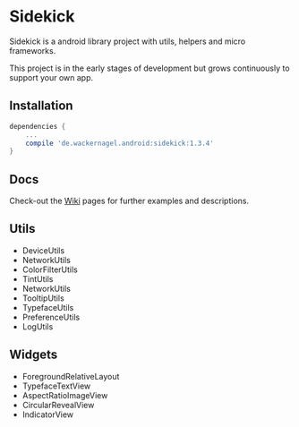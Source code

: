 # Sidekick

Sidekick is a android library project with utils, helpers and micro frameworks.

This project is in the early stages of development but grows continuously to support your own app.

## Installation

```gradle
dependencies {
    ...
    compile 'de.wackernagel.android:sidekick:1.3.4'
}
```

## Docs

Check-out the [Wiki](../../wiki) pages for further examples and descriptions.

## Utils

* DeviceUtils
* NetworkUtils
* ColorFilterUtils
* TintUtils
* NetworkUtils
* TooltipUtils
* TypefaceUtils
* PreferenceUtils
* LogUtils

## Widgets

* ForegroundRelativeLayout
* TypefaceTextView
* AspectRatioImageView
* CircularRevealView
* IndicatorView
